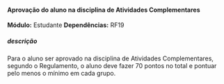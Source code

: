 #### Aprovação do aluno na disciplina de Atividades Complementares
**Módulo:** Estudante
**Dependências:** RF19
##### descrição
Para o aluno ser aprovado na disciplina de Atividades Complementares, segundo o Regulamento, o aluno deve fazer 70 pontos no total e pontuar pelo menos o mínimo em cada grupo.